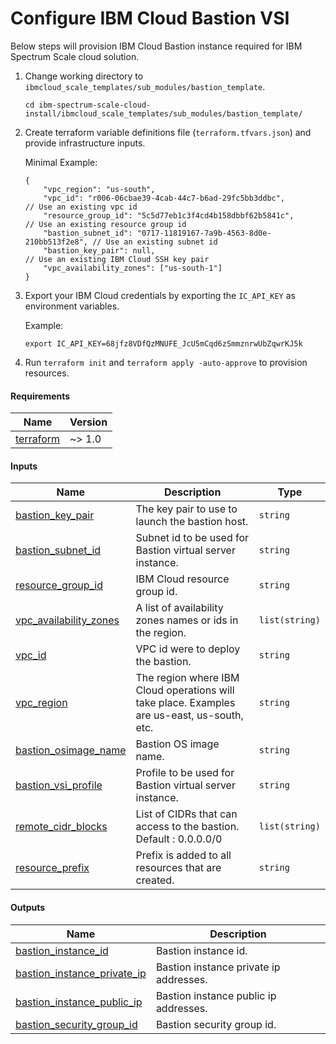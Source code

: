 # Configure IBM Cloud Bastion VSI

Below steps will provision IBM Cloud Bastion instance required for IBM Spectrum Scale cloud solution.

1. Change working directory to `ibmcloud_scale_templates/sub_modules/bastion_template`.

    ```cli
    cd ibm-spectrum-scale-cloud-install/ibmcloud_scale_templates/sub_modules/bastion_template/
    ```

2. Create terraform variable definitions file (`terraform.tfvars.json`) and provide infrastructure inputs.

    Minimal Example:

    ```jsonc
    {
        "vpc_region": "us-south",
        "vpc_id": "r006-06cbae39-4cab-44c7-b6ad-29fc5bb3ddbc",            // Use an existing vpc id
        "resource_group_id": "5c5d77eb1c3f4cd4b158dbbf62b5841c",          // Use an existing resource group id
        "bastion_subnet_id": "0717-11819167-7a9b-4563-8d0e-210bb513f2e8", // Use an existing subnet id
        "bastion_key_pair": null,                                         // Use an existing IBM Cloud SSH key pair
        "vpc_availability_zones": ["us-south-1"]
    }
    ```

3. Export your IBM Cloud credentials by exporting the `IC_API_KEY` as environment variables.

    Example:

   ```cli
   export IC_API_KEY=68jfz8VDfQzMNUFE_JcU5mCqd6zSmmznrwUbZqwrKJ5k
   ```

4. Run `terraform init` and `terraform apply -auto-approve` to provision resources.

<!-- BEGIN_TF_DOCS -->
#### Requirements

| Name | Version |
|------|---------|
| <a name="requirement_terraform"></a> [terraform](#requirement_terraform) | ~> 1.0 |

#### Inputs

| Name | Description | Type |
|------|-------------|------|
| <a name="input_bastion_key_pair"></a> [bastion_key_pair](#input_bastion_key_pair) | The key pair to use to launch the bastion host. | `string` |
| <a name="input_bastion_subnet_id"></a> [bastion_subnet_id](#input_bastion_subnet_id) | Subnet id to be used for Bastion virtual server instance. | `string` |
| <a name="input_resource_group_id"></a> [resource_group_id](#input_resource_group_id) | IBM Cloud resource group id. | `string` |
| <a name="input_vpc_availability_zones"></a> [vpc_availability_zones](#input_vpc_availability_zones) | A list of availability zones names or ids in the region. | `list(string)` |
| <a name="input_vpc_id"></a> [vpc_id](#input_vpc_id) | VPC id were to deploy the bastion. | `string` |
| <a name="input_vpc_region"></a> [vpc_region](#input_vpc_region) | The region where IBM Cloud operations will take place. Examples are us-east, us-south, etc. | `string` |
| <a name="input_bastion_osimage_name"></a> [bastion_osimage_name](#input_bastion_osimage_name) | Bastion OS image name. | `string` |
| <a name="input_bastion_vsi_profile"></a> [bastion_vsi_profile](#input_bastion_vsi_profile) | Profile to be used for Bastion virtual server instance. | `string` |
| <a name="input_remote_cidr_blocks"></a> [remote_cidr_blocks](#input_remote_cidr_blocks) | List of CIDRs that can access to the bastion. Default : 0.0.0.0/0 | `list(string)` |
| <a name="input_resource_prefix"></a> [resource_prefix](#input_resource_prefix) | Prefix is added to all resources that are created. | `string` |

#### Outputs

| Name | Description |
|------|-------------|
| <a name="output_bastion_instance_id"></a> [bastion_instance_id](#output_bastion_instance_id) | Bastion instance id. |
| <a name="output_bastion_instance_private_ip"></a> [bastion_instance_private_ip](#output_bastion_instance_private_ip) | Bastion instance private ip addresses. |
| <a name="output_bastion_instance_public_ip"></a> [bastion_instance_public_ip](#output_bastion_instance_public_ip) | Bastion instance public ip addresses. |
| <a name="output_bastion_security_group_id"></a> [bastion_security_group_id](#output_bastion_security_group_id) | Bastion security group id. |
<!-- END_TF_DOCS -->
